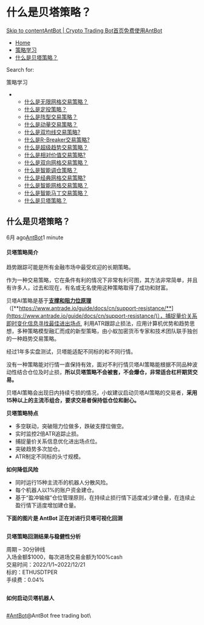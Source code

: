 # 什么是贝塔策略？

[Skip to content](https://www.antrade.io/guide/docs/cn/strategy\_ai\_beta/#content)[AntBot | Crypto Trading Bot](https://www.antrade.io/guide/docs/cn/)[首页](https://www.antrade.io/guide/docs/cn/)[免费使用AntBot](https://antrade.io/)

* [Home](https://www.antrade.io/guide/docs/cn)
* [策略学习](https://www.antrade.io/guide/docs/cn/cn-strategy/)
* [什么是贝塔策略？](https://www.antrade.io/guide/docs/cn/strategy\_ai\_beta/)

Search for:

策略学习

*
  * [什么是无限网格交易策略？](https://www.antrade.io/guide/docs/cn/infinity\_grid/)
  * [什么是定投策略？](https://www.antrade.io/guide/docs/cn/regular\_investment/)
  * [什么是阵型交易策略？](https://www.antrade.io/guide/docs/cn/strategy\_formation/)
  * [什么是动量交易策略？](https://www.antrade.io/guide/docs/cn/strategy-momentum/)
  * [什么是双均线交易策略?](https://www.antrade.io/guide/docs/cn/d-kama/)
  * [什么是R-Breaker交易策略?](https://www.antrade.io/guide/docs/cn/r-breaker/)
  * [什么是超级趋势交易策略？](https://www.antrade.io/guide/docs/cn/supertrend/)
  * [什么是相对价值交易策略?](https://www.antrade.io/guide/docs/cn/relative-value/)
  * [什么是双向网格交易策略？](https://www.antrade.io/guide/docs/cn/cn\_strategy\_dual\_grid/)
  * [什么是智能调仓策略？](https://www.antrade.io/guide/docs/cn/cn\_strategy\_rebalancing/)
  * [什么是经典网格交易策略?](https://www.antrade.io/guide/docs/cn/cn\_strategy\_grid/)
  * [什么是智能网格交易策略？](https://www.antrade.io/guide/docs/cn/cn\_strategy\_grid\_ai/)
  * [什么是智能马丁交易策略？](https://www.antrade.io/guide/docs/cn/cn\_strategy\_dca/)
  * [什么是贝塔策略？](https://www.antrade.io/guide/docs/cn/strategy\_ai\_beta/)

## 什么是贝塔策略？

6月 ago[AntBot](https://www.antrade.io/guide/docs/cn/author/antbot/)1 minute

#### 贝塔策略简介 <a href="#cal298" id="cal298"></a>

趋势跟踪可能是所有金融市场中最受欢迎的长期策略。

作为一种交易策略，它在条件有利的情况下非常有利可图，其方法非常简单，并且有许多人，过去和现在，有名或无名使用这种策略取得了成功和财富。

贝塔AI策略是基于[**支撑和阻力位原理**](https://www.antrade.io/guide/docs/cn/support-resistance/)（[**https://www.antrade.io/guide/docs/cn/support-resistance/**](https://www.antrade.io/guide/docs/cn/support-resistance/)），捕捉量价关系即时变化信息寻找最佳进出场点, 利用ATR跟踪止损法，应用计算机优势和趋势思想，多种策略模型融汇而成的新型策略，由小蚁加密货币专家和技术团队联手独创的一种趋势交易策略。

经过1年多实盘测试，贝塔能适配不同标的和不同行情。

没有一种策略能对行情一直保持有效，面对不利行情贝塔AI策略能根据不同品种波动性结合仓位及时止损，**所以贝塔策略不会被套，不会爆仓，非常适合杠杆期货交易。**

贝塔AI策略会出现日内持续亏损的情况，小蚁建议启动贝塔AI策略的交易者，**采用15种以上的主流币组合，要求交易者保持低仓位和耐心。**

**贝塔策略特点**

* 多空联动，突破阻力位做多，跌破支撑位做空。
* 实时监控2倍ATR追踪止损。
* 捕捉量价关系信息优化进出场点位。
* 突破趋势多次加仓。
* ATR制定不同标的头寸规模。

**如何降低风险**

* 同时运行15种主流币的机器人分散风险。
* 每个机器人以1%的账户资金建仓。
* 基于“盈冲输缩”仓位管理原则，在持续止损行情下适度减少建仓量，在连续止盈行情下适度增加建仓量。

**下面的图片是 AntBot 正在对进行贝塔可视化回测**

<figure><img src="https://www.antrade.io/guide/docs/cn/wp-content/uploads/2022/12/1671589867261.png" alt=""><figcaption></figcaption></figure>

**贝塔策略回测结果与稳健性分析**

周期 – 30分钟线\
入场金额$1000，每次进场交易金额为100%cash\
交易时间：2022/1/1\~2022/12/21\
标的：ETHUSDTPER\
手续费：0.04%

<figure><img src="https://www.antrade.io/guide/docs/cn/wp-content/uploads/2022/12/bafb3a46ffd70a97050570139508868.png" alt=""><figcaption></figcaption></figure>

**如何启动贝塔机器人**

<figure><img src="https://www.antrade.io/guide/docs/cn/wp-content/uploads/2022/12/%E6%9C%AA%E6%A0%87%E9%A2%98-1-2.jpg" alt=""><figcaption></figcaption></figure>

[#AntBot](https://www.antrade.io/guide/docs/cn/tag/antbot/)@AntBot free trading bot\
